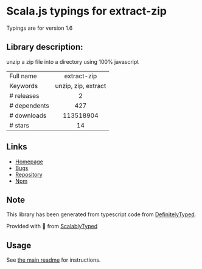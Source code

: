 
# Scala.js typings for extract-zip

Typings are for version 1.6

## Library description:
unzip a zip file into a directory using 100% javascript

|                    |                 |
| ------------------ | :-------------: |
| Full name          | extract-zip |
| Keywords           | unzip, zip, extract |
| # releases         | 2 |
| # dependents       | 427 |
| # downloads        | 113518904 |
| # stars            | 14 |

## Links
- [Homepage](https://github.com/maxogden/extract-zip#readme)
- [Bugs](https://github.com/maxogden/extract-zip/issues)
- [Repository](https://github.com/maxogden/extract-zip)
- [Npm](https://www.npmjs.com/package/extract-zip)
    


## Note
This library has been generated from typescript code from [DefinitelyTyped](https://definitelytyped.org).

Provided with :purple_heart: from [ScalablyTyped](https://github.com/oyvindberg/ScalablyTyped)

## Usage
See [the main readme](../../readme.md) for instructions.


